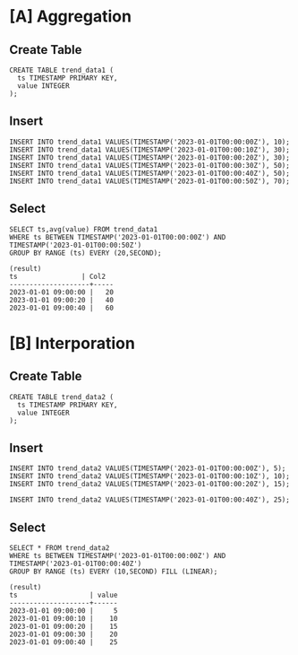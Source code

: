 
# [A] Aggregation

## Create Table

    CREATE TABLE trend_data1 (
      ts TIMESTAMP PRIMARY KEY,
      value INTEGER
    );

## Insert

    INSERT INTO trend_data1 VALUES(TIMESTAMP('2023-01-01T00:00:00Z'), 10);
    INSERT INTO trend_data1 VALUES(TIMESTAMP('2023-01-01T00:00:10Z'), 30);
    INSERT INTO trend_data1 VALUES(TIMESTAMP('2023-01-01T00:00:20Z'), 30);
    INSERT INTO trend_data1 VALUES(TIMESTAMP('2023-01-01T00:00:30Z'), 50);
    INSERT INTO trend_data1 VALUES(TIMESTAMP('2023-01-01T00:00:40Z'), 50);
    INSERT INTO trend_data1 VALUES(TIMESTAMP('2023-01-01T00:00:50Z'), 70);

## Select

    SELECT ts,avg(value) FROM trend_data1
    WHERE ts BETWEEN TIMESTAMP('2023-01-01T00:00:00Z') AND TIMESTAMP('2023-01-01T00:00:50Z')
    GROUP BY RANGE (ts) EVERY (20,SECOND);

    (result)
    ts                | Col2
    --------------------+-----
    2023-01-01 09:00:00 |   20
    2023-01-01 09:00:20 |   40
    2023-01-01 09:00:40 |   60

# [B] Interporation

## Create Table

    CREATE TABLE trend_data2 (
      ts TIMESTAMP PRIMARY KEY,
      value INTEGER
    );

## Insert

    INSERT INTO trend_data2 VALUES(TIMESTAMP('2023-01-01T00:00:00Z'), 5);
    INSERT INTO trend_data2 VALUES(TIMESTAMP('2023-01-01T00:00:10Z'), 10);
    INSERT INTO trend_data2 VALUES(TIMESTAMP('2023-01-01T00:00:20Z'), 15);

    INSERT INTO trend_data2 VALUES(TIMESTAMP('2023-01-01T00:00:40Z'), 25);

## Select

    SELECT * FROM trend_data2 
    WHERE ts BETWEEN TIMESTAMP('2023-01-01T00:00:00Z') AND TIMESTAMP('2023-01-01T00:00:40Z') 
    GROUP BY RANGE (ts) EVERY (10,SECOND) FILL (LINEAR);

    (result)
    ts                  | value
    --------------------+------
    2023-01-01 09:00:00 |     5
    2023-01-01 09:00:10 |    10
    2023-01-01 09:00:20 |    15
    2023-01-01 09:00:30 |    20
    2023-01-01 09:00:40 |    25
